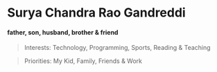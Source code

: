 # Surya Chandra Rao Gandreddi

#### father, son, husband, brother & friend

> Interests: Technology, Programming, Sports, Reading & Teaching

> Priorities: My Kid, Family, Friends & Work
